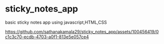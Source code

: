 # sticky_notes_app
basic sticky notes app using javascript,HTML,CSS


https://github.com/sathanakamala29/sticky_notes_app/assets/100456419/0c1c3c70-ecdb-4703-a0f1-813e5e057ce4

